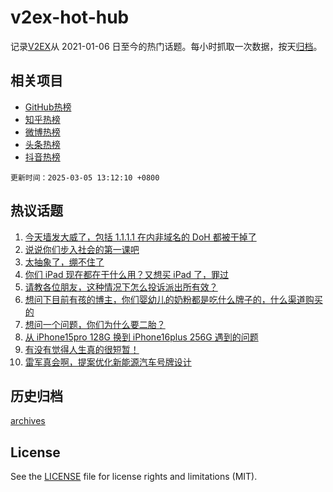 # v2ex-hot-hub

 记录[V2EX](https://www.v2ex.com/)从 2021-01-06 日至今的热门话题。每小时抓取一次数据，按天[归档](archives)。
 
 ## 相关项目

- [GitHub热榜](https://github.com/lonnyzhang423/github-hot-hub)
- [知乎热榜](https://github.com/lonnyzhang423/zhihu-hot-hub)
- [微博热榜](https://github.com/lonnyzhang423/weibo-hot-hub)
- [头条热榜](https://github.com/lonnyzhang423/toutiao-hot-hub)
- [抖音热榜](https://github.com/lonnyzhang423/douyin-hot-hub)


 `更新时间：2025-03-05 13:12:10 +0800`

## 热议话题

1. [今天墙发大威了，包括 1.1.1.1 在内非域名的 DoH 都被干掉了](https://www.v2ex.com/t/1115771)
1. [说说你们步入社会的第一课吧](https://www.v2ex.com/t/1115778)
1. [太抽象了，绷不住了](https://www.v2ex.com/t/1115826)
1. [你们 iPad 现在都在干什么用？又想买 iPad 了，罪过](https://www.v2ex.com/t/1115819)
1. [请教各位朋友，这种情况下怎么投诉派出所有效？](https://www.v2ex.com/t/1115944)
1. [想问下目前有孩的博主，你们婴幼儿的奶粉都是吃什么牌子的，什么渠道购买的](https://www.v2ex.com/t/1115877)
1. [想问一个问题，你们为什么要二胎？](https://www.v2ex.com/t/1115814)
1. [从 iPhone15pro 128G 换到 iPhone16plus 256G 遇到的问题](https://www.v2ex.com/t/1115791)
1. [有没有觉得人生真的很短暂！](https://www.v2ex.com/t/1115957)
1. [雷军真会啊，提案优化新能源汽车号牌设计](https://www.v2ex.com/t/1115798)

## 历史归档

[archives](archives)

## License

See the [LICENSE](LICENSE) file for license rights and limitations (MIT).
